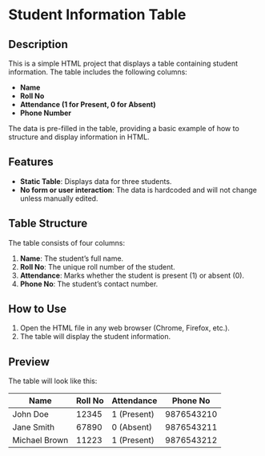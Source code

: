 # Student Information Table

## Description

This is a simple HTML project that displays a table containing student information. The table includes the following columns:

- **Name**
- **Roll No**
- **Attendance (1 for Present, 0 for Absent)**
- **Phone Number**

The data is pre-filled in the table, providing a basic example of how to structure and display information in HTML.

## Features

- **Static Table**: Displays data for three students.
- **No form or user interaction**: The data is hardcoded and will not change unless manually edited.

## Table Structure

The table consists of four columns:

1. **Name**: The student’s full name.
2. **Roll No**: The unique roll number of the student.
3. **Attendance**: Marks whether the student is present (1) or absent (0).
4. **Phone No**: The student’s contact number.

## How to Use

1. Open the HTML file in any web browser (Chrome, Firefox, etc.).
2. The table will display the student information.

## Preview

The table will look like this:

| Name          | Roll No | Attendance  | Phone No   |
| ------------- | ------- | ----------- | ---------- |
| John Doe      | 12345   | 1 (Present) | 9876543210 |
| Jane Smith    | 67890   | 0 (Absent)  | 9876543211 |
| Michael Brown | 11223   | 1 (Present) | 9876543212 |

